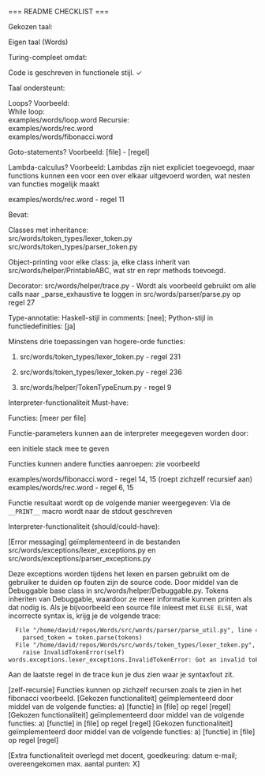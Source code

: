 === README CHECKLIST ===


Gekozen taal:

Eigen taal (Words)

Turing-compleet omdat:

 

Code is geschreven in functionele stijl. ✓

 

Taal ondersteunt:

Loops? Voorbeeld:  
While loop:  
examples/words/loop.word
Recursie:  
examples/words/rec.word  
examples/words/fibonacci.word

Goto-statements? Voorbeeld: [file] - [regel]

Lambda-calculus? Voorbeeld:
Lambdas zijn niet expliciet toegevoegd, maar functions kunnen een voor een over elkaar uitgevoerd worden, wat 
nesten van functies mogelijk maakt

examples/words/rec.word - regel 11

Bevat:

Classes met inheritance:  
src/words/token_types/lexer_token.py
src/words/token_types/parser_token.py

Object-printing voor elke class: ja, elke class inherit van src/words/helper/PrintableABC, wat str en repr methods toevoegd.

Decorator: src/words/helper/trace.py - Wordt als voorbeeld gebruikt om alle calls naar _parse_exhaustive te loggen in src/words/parser/parse.py op regel 27

Type-annotatie: Haskell-stijl in comments: [nee]; Python-stijl in functiedefinities: [ja]

Minstens drie toepassingen van hogere-orde functies:

1. src/words/token_types/lexer_token.py - regel 231

2. src/words/token_types/lexer_token.py - regel 236

3. src/words/helper/TokenTypeEnum.py  - regel 9

 

Interpreter-functionaliteit Must-have:

Functies: [meer per file]

Functie-parameters kunnen aan de interpreter meegegeven worden door:

een initiele stack mee te geven

Functies kunnen andere functies aanroepen: zie voorbeeld

examples/words/fibonacci.word - regel 14, 15 (roept zichzelf recursief aan)
examples/words/rec.word - regel 6, 15


Functie resultaat wordt op de volgende manier weergegeven:
Via de `__PRINT__` macro wordt naar de stdout geschreven

 

Interpreter-functionaliteit (should/could-have):

[Error messaging] geïmplementeerd in de bestanden src/words/exceptions/lexer_exceptions.py en src/words/exceptions/parser_exceptions.py

Deze exceptions worden tijdens het lexen en parsen gebruikt om de gebruiker te duiden op fouten zijn de source code.
Door middel van de Debuggable base class in src/words/helper/Debuggable.py. Tokens inheriten van Debuggable, waardoor ze
meer informatie kunnen printen als dat nodig is. Als je bijvoorbeeld een source file inleest met `ELSE ELSE`, wat 
incorrecte syntax is, krijg je de volgende trace:
```txt
  File "/home/david/repos/Words/src/words/parser/parse_util.py", line 42, in eat_until_discarding
    parsed_token = token.parse(tokens)
  File "/home/david/repos/Words/src/words/token_types/lexer_token.py", line 182, in parse
    raise InvalidTokenError(self)
words.exceptions.lexer_exceptions.InvalidTokenError: Got an invalid token "Types.ELSE" at line 10.
```
Aan de laatste regel in de trace kun je dus zien waar je syntaxfout zit.

[zelf-recursie] Functies kunnen op zichzelf recursen zoals te zien in het fibonacci voorbeeld.
[Gekozen functionaliteit] geïmplementeerd door middel van de volgende functies: a) [functie] in [file] op regel [regel]
[Gekozen functionaliteit] geïmplementeerd door middel van de volgende functies: a) [functie] in [file] op regel [regel]
[Gekozen functionaliteit] geïmplementeerd door middel van de volgende functies: a) [functie] in [file] op regel [regel]

[Extra functionaliteit overlegd met docent, goedkeuring: datum e-mail; overeengekomen max. aantal punten: X]